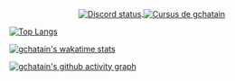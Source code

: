 <p align="center">
	<a href="https://discord.com/users/315431392789921793">
		<img align="center" alt="Discord status" src="https://lanyard.cnrad.dev/api/315431392789921793?idleMessage=Inactif&hideStatus=false")>
	</a>
	<a href="https://profile.intra.42.fr/users/gchatain">
		<img align="center" src="https://badge42.vercel.app/api/v2/cl1m9hm0v001609mje7es9b7y/stats?cursusId=21&coalitionId=303" alt="Cursus de gchatain" />
	</a>
</p>

[![Top Langs](https://github-readme-stats.vercel.app/api/top-langs/?username=Gwilhoa&layout=compact)](https://github.com/anuraghazra/github-readme-stats)

[![gchatain's wakatime stats](https://github-readme-stats.vercel.app/api/wakatime?username=Gwilhoa)](https://github.com/anuraghazra/github-readme-stats)

[![gchatain's github activity graph](https://github-readme-activity-graph.cyclic.app/graph?username=Gwilhoa&theme=dracula)](https://github.com/ashutosh00710/github-readme-activity-graph)
